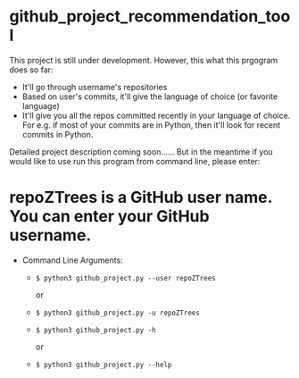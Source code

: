# github_project_recommendation_tool

This project is still under development. However, this what this prgogram does so far:

  - It'll go through username's repositories
  - Based on user's commits, it'll give the language of choice (or favorite language)
  - It'll give you all the repos committed recently in your language of choice. For e.g. if most of your commits are in Python,     then it'll look for recent commits in Python.

Detailed project description coming soon...... But in the meantime if you would like to use run this program from command line, please enter:

# repoZTrees is a GitHub user name. You can enter your GitHub username.

* Command Line Arguments:

  - `$ python3 github_project.py --user repoZTrees`     
      
      or
               
  - `$ python3 github_project.py -u repoZTrees` 
  
  
  - `$ python3 github_project.py -h`

      or 
    
  - `$ python3 github_project.py --help`

                    

